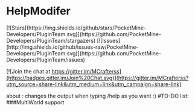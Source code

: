 <h1>HelpModifer</h1>
[![Stars](https://img.shields.io/github/stars/PocketMine-Developers/PluginTeam.svg)](https://github.com/PocketMine-Developers/PluginTeam/stargazers)      [![Issues](http://img.shields.io/github/issues-raw/PocketMine-Developers/PluginTeam.svg)](https://github.com/PocketMine-Developers/PluginTeam/issues)

[![Join the chat at https://gitter.im/MCrafterss](https://badges.gitter.im/Join%20Chat.svg)](https://gitter.im/MCrafterss?utm_source=share-link&utm_medium=link&utm_campaign=share-link)

about : changes the output when typing /help as you want :)
#TO-DO list:
###MultiWorld support
